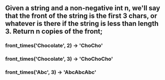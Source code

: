 ## Given a string and a non-negative int n, we'll say that the front of the string is the first 3 chars, or whatever is there if the string is less than length 3. Return n copies of the front;

### front_times('Chocolate', 2) → 'ChoCho'

### front_times('Chocolate', 3) → 'ChoChoCho'

### front_times('Abc', 3) → 'AbcAbcAbc'
